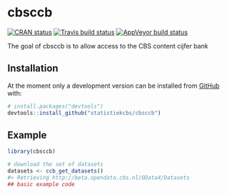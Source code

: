 
<!-- README.md is generated from README.Rmd. Please edit that file -->

# cbsccb

<!-- badges: start -->

[![CRAN
status](https://www.r-pkg.org/badges/version/cbsccb)](https://cran.r-project.org/package=cbsccb)
[![Travis build
status](https://travis-ci.org/statistiekcbs/cbsccb.svg?branch=master)](https://travis-ci.org/statistiekcbs/cbsccb)
[![AppVeyor build
status](https://ci.appveyor.com/api/projects/status/github/statistiekcbs/cbsccb?branch=master&svg=true)](https://ci.appveyor.com/project/edwindj/cbsccb)

<!-- badges: end -->

The goal of cbsccb is to allow access to the CBS content cijfer bank

## Installation

<!--
You can install the released version of cbsccb from [CRAN](https://CRAN.R-project.org) with:

``` r
install.packages("cbsccb")
```
-->

At the moment only a development version can be installed from
[GitHub](https://github.com/) with:

``` r
# install.packages("devtools")
devtools::install_github("statistiekcbs/cbsccb")
```

## Example

``` r
library(cbsccb)

# download the set of datasets
datasets <- ccb_get_datasets()
#> Retrieving http://beta.opendata.cbs.nl/OData4/Datasets
## basic example code
```
